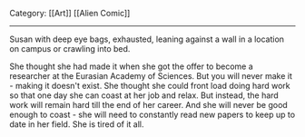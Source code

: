 Category: [[Art]] [[Alien Comic]]
___
Susan with deep eye bags, exhausted, leaning against a wall in a location on campus or crawling into bed. 

She thought she had made it when she got the offer to become a researcher at the Eurasian Academy of Sciences. But you will never make it - making it doesn't exist. She thought she could front load doing hard work so that one day she can coast at her job and relax. But instead, the hard work will remain hard till the end of her career. And she will never be good enough to coast - she will need to constantly read new papers to keep up to date in her field. She is tired of it all. 

